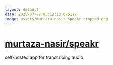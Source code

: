 ```yaml
---
layout: default
date: 2025-07-22T03:12:13.075112
image: assets/murtaza-nasir_speakr_cropped.png
---
```


# [murtaza-nasir/speakr](https://github.com/murtaza-nasir/speakr)

self-hosted app for transcribing audio
